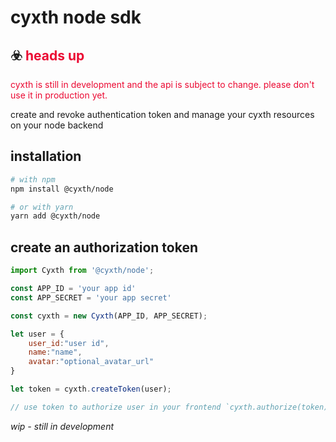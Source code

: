 # cyxth node sdk

## :biohazard: <span style="color:#eb0a33">  heads up</span>

<div style="color:#eb0a33">
cyxth is still in development and the api is subject to change. please don't use it in production yet.
</div>

create and revoke authentication token and manage your cyxth resources on your node backend  

## installation

```bash
# with npm
npm install @cyxth/node

# or with yarn
yarn add @cyxth/node
```

## create an authorization token

```js
import Cyxth from '@cyxth/node';

const APP_ID = 'your app id'
const APP_SECRET = 'your app secret'

const cyxth = new Cyxth(APP_ID, APP_SECRET);

let user = {
    user_id:"user id",
    name:"name",
    avatar:"optional_avatar_url"
}

let token = cyxth.createToken(user);

// use token to authorize user in your frontend `cyxth.authorize(token)`
```

*wip - still in development*
